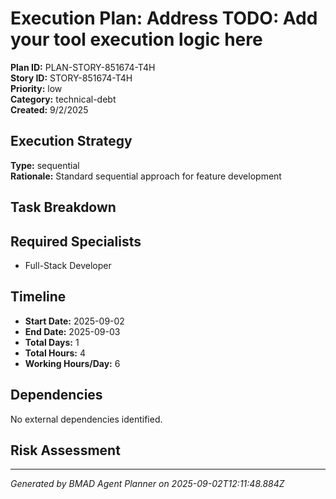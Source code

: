 # Execution Plan: Address TODO: Add your tool execution logic here

**Plan ID:** PLAN-STORY-851674-T4H    
**Story ID:** STORY-851674-T4H    
**Priority:** low    
**Category:** technical-debt    
**Created:** 9/2/2025

## Execution Strategy

**Type:** sequential  
**Rationale:** Standard sequential approach for feature development

## Task Breakdown



## Required Specialists

- Full-Stack Developer

## Timeline

- **Start Date:** 2025-09-02
- **End Date:** 2025-09-03  
- **Total Days:** 1
- **Total Hours:** 4
- **Working Hours/Day:** 6

## Dependencies

No external dependencies identified.

## Risk Assessment



---

*Generated by BMAD Agent Planner on 2025-09-02T12:11:48.884Z*
